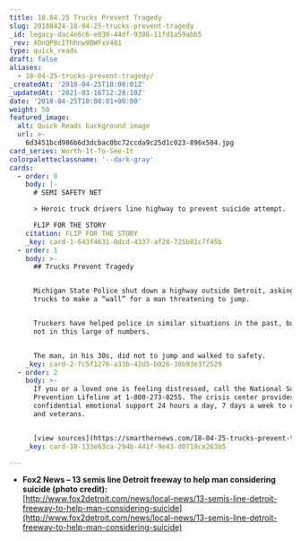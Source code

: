 ```yaml
---
title: 18.04.25 Trucks Prevent Tragedy
slug: 20180424-18-04-25-trucks-prevent-tragedy
_id: legacy-dac4e6c6-e030-44df-9386-11fd1a59abb5
_rev: XOnQP8cIThhnw9BWFxV401
type: quick_reads
draft: false
aliases:
  - 18-04-25-trucks-prevent-tragedy/
_createdAt: '2018-04-25T10:00:01Z'
_updatedAt: '2021-03-16T12:28:10Z'
date: '2018-04-25T10:00:01+00:00'
weight: 50
featured_image:
  alt: Quick Reads background image
  url: >-
    6d3451bcd986b6d3dcbac0bc72ccda9c25d1c023-896x504.jpg
card_series: Worth-It-To-See-It
colorpaletteclassname: '--dark-gray'
cards:
  - order: 0
    body: |-
      # SEMI SAFETY NET

      > Heroic truck drivers line highway to prevent suicide attempt.

      FLIP FOR THE STORY
    citation: FLIP FOR THE STORY
    _key: card-1-643f4631-0dcd-4337-af28-725b01c7f45b
  - order: 1
    body: >-
      ## Trucks Prevent Tragedy


      Michigan State Police shut down a highway outside Detroit, asking 13 semi
      trucks to make a “wall” for a man threatening to jump.


      Truckers have helped police in similar situations in the past, but usually
      not in this large of numbers.


      The man, in his 30s, did not to jump and walked to safety.
    _key: card-2-fc5f1276-a33b-42d5-b026-38b93e3f2529
  - order: 2
    body: >-
      If you or a loved one is feeling distressed, call the National Suicide
      Prevention Lifeline at 1-800-273-8255. The crisis center provides free and
      confidential emotional support 24 hours a day, 7 days a week to civilians
      and veterans.


      [view sources](https://smarthernews.com/18-04-25-trucks-prevent-tragedy/)
    _key: card-10-133e63ca-294b-441f-9e43-d0719ce263b5

---
```

* **Fox2 News – 13 semis line Detroit freeway to help man considering suicide (photo credit):**  
[http://www.fox2detroit.com/news/local-news/13-semis-line-detroit-freeway-to-help-man-considering-suicide](http://www.fox2detroit.com/news/local-news/13-semis-line-detroit-freeway-to-help-man-considering-suicide)